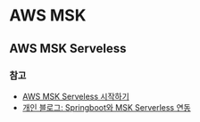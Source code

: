 # AWS MSK

## AWS MSK Serveless
### 참고
- [AWS MSK Serveless 시작하기 ](https://docs.aws.amazon.com/ko_kr/msk/latest/developerguide/serverless-getting-started.html)
- [개인 블로그: Springboot와 MSK Serverless 연동](https://developerbee.tistory.com/268)
